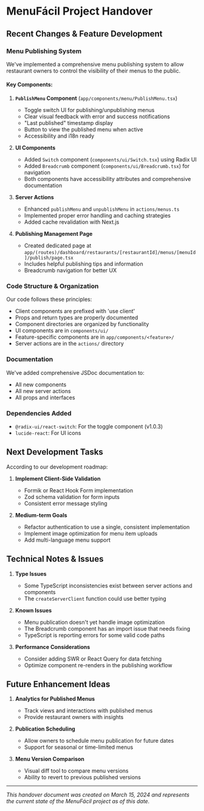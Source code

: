 # MenuFácil Project Handover

## Recent Changes & Feature Development

### Menu Publishing System

We've implemented a comprehensive menu publishing system to allow restaurant owners to control the visibility of their menus to the public.

#### Key Components:

1. **`PublishMenu` Component** (`app/components/menu/PublishMenu.tsx`)
   - Toggle switch UI for publishing/unpublishing menus
   - Clear visual feedback with error and success notifications
   - "Last published" timestamp display
   - Button to view the published menu when active
   - Accessibility and i18n ready

2. **UI Components**
   - Added `Switch` component (`components/ui/Switch.tsx`) using Radix UI
   - Added `Breadcrumb` component (`components/ui/Breadcrumb.tsx`) for navigation
   - Both components have accessibility attributes and comprehensive documentation

3. **Server Actions**
   - Enhanced `publishMenu` and `unpublishMenu` in `actions/menus.ts`
   - Implemented proper error handling and caching strategies
   - Added cache revalidation with Next.js

4. **Publishing Management Page**
   - Created dedicated page at `app/(routes)/dashboard/restaurants/[restaurantId]/menus/[menuId]/publish/page.tsx`
   - Includes helpful publishing tips and information
   - Breadcrumb navigation for better UX

### Code Structure & Organization

Our code follows these principles:
- Client components are prefixed with 'use client'
- Props and return types are properly documented
- Component directories are organized by functionality
- UI components are in `components/ui/`
- Feature-specific components are in `app/components/<feature>/`
- Server actions are in the `actions/` directory

### Documentation

We've added comprehensive JSDoc documentation to:
- All new components
- All new server actions
- All props and interfaces

### Dependencies Added

- `@radix-ui/react-switch`: For the toggle component (v1.0.3)
- `lucide-react`: For UI icons

## Next Development Tasks

According to our development roadmap:

1. **Implement Client-Side Validation**
   - Formik or React Hook Form implementation
   - Zod schema validation for form inputs
   - Consistent error message styling

2. **Medium-term Goals**
   - Refactor authentication to use a single, consistent implementation
   - Implement image optimization for menu item uploads
   - Add multi-language menu support

## Technical Notes & Issues

1. **Type Issues**
   - Some TypeScript inconsistencies exist between server actions and components
   - The `createServerClient` function could use better typing

2. **Known Issues**
   - Menu publication doesn't yet handle image optimization
   - The Breadcrumb component has an import issue that needs fixing
   - TypeScript is reporting errors for some valid code paths

3. **Performance Considerations**
   - Consider adding SWR or React Query for data fetching
   - Optimize component re-renders in the publishing workflow

## Future Enhancement Ideas

1. **Analytics for Published Menus**
   - Track views and interactions with published menus
   - Provide restaurant owners with insights

2. **Publication Scheduling**
   - Allow owners to schedule menu publication for future dates
   - Support for seasonal or time-limited menus

3. **Menu Version Comparison**
   - Visual diff tool to compare menu versions
   - Ability to revert to previous published versions

---

*This handover document was created on March 15, 2024 and represents the current state of the MenuFácil project as of this date.* 